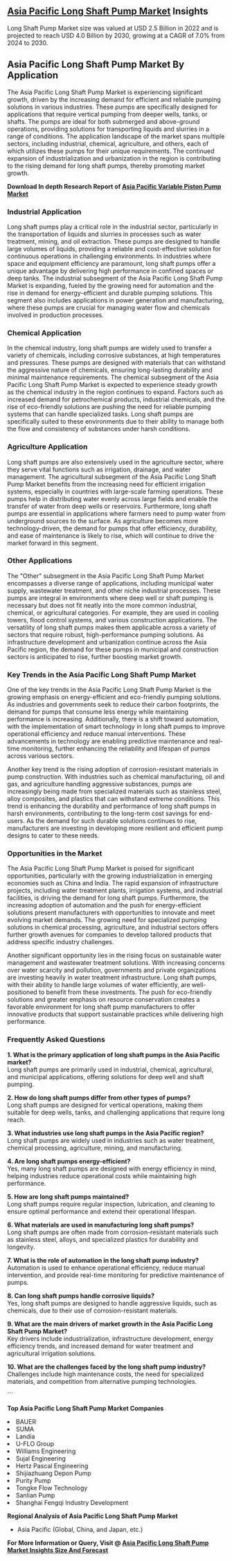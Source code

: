 <h2><a href="https://www.verifiedmarketreports.com/download-sample/?rid=446890&amp;utm_source=Github-Feb&amp;utm_medium=219" target="_blank">Asia Pacific Long Shaft Pump Market</a> Insights</h2><p>Long Shaft Pump Market size was valued at USD 2.5 Billion in 2022 and is projected to reach USD 4.0 Billion by 2030, growing at a CAGR of 7.0% from 2024 to 2030.</p><p><h2>Asia Pacific Long Shaft Pump Market By Application</h2> <p>The Asia Pacific Long Shaft Pump Market is experiencing significant growth, driven by the increasing demand for efficient and reliable pumping solutions in various industries. These pumps are specifically designed for applications that require vertical pumping from deeper wells, tanks, or shafts. The pumps are ideal for both submerged and above-ground operations, providing solutions for transporting liquids and slurries in a range of conditions. The application landscape of the market spans multiple sectors, including industrial, chemical, agriculture, and others, each of which utilizes these pumps for their unique requirements. The continued expansion of industrialization and urbanization in the region is contributing to the rising demand for long shaft pumps, thereby promoting market growth. <p><strong>Download In depth Research Report of <a href="https://www.verifiedmarketreports.com/download-sample/?rid=236118&amp;utm_source=Pulse-Dec&amp;utm_medium=219" target="_blank">Asia Pacific Variable Piston Pump Market</a></strong></p> <h3>Industrial Application</h3> <p>Long shaft pumps play a critical role in the industrial sector, particularly in the transportation of liquids and slurries in processes such as water treatment, mining, and oil extraction. These pumps are designed to handle large volumes of liquids, providing a reliable and cost-effective solution for continuous operations in challenging environments. In industries where space and equipment efficiency are paramount, long shaft pumps offer a unique advantage by delivering high performance in confined spaces or deep tanks. The industrial subsegment of the Asia Pacific Long Shaft Pump Market is expanding, fueled by the growing need for automation and the rise in demand for energy-efficient and durable pumping solutions. This segment also includes applications in power generation and manufacturing, where these pumps are crucial for managing water flow and chemicals involved in production processes.</p> <h3>Chemical Application</h3> <p>In the chemical industry, long shaft pumps are widely used to transfer a variety of chemicals, including corrosive substances, at high temperatures and pressures. These pumps are designed with materials that can withstand the aggressive nature of chemicals, ensuring long-lasting durability and minimal maintenance requirements. The chemical subsegment of the Asia Pacific Long Shaft Pump Market is expected to experience steady growth as the chemical industry in the region continues to expand. Factors such as increased demand for petrochemical products, industrial chemicals, and the rise of eco-friendly solutions are pushing the need for reliable pumping systems that can handle specialized tasks. Long shaft pumps are specifically suited to these environments due to their ability to manage both the flow and consistency of substances under harsh conditions.</p> <h3>Agriculture Application</h3> <p>Long shaft pumps are also extensively used in the agriculture sector, where they serve vital functions such as irrigation, drainage, and water management. The agricultural subsegment of the Asia Pacific Long Shaft Pump Market benefits from the increasing need for efficient irrigation systems, especially in countries with large-scale farming operations. These pumps help in distributing water evenly across large fields and enable the transfer of water from deep wells or reservoirs. Furthermore, long shaft pumps are essential in applications where farmers need to pump water from underground sources to the surface. As agriculture becomes more technology-driven, the demand for pumps that offer efficiency, durability, and ease of maintenance is likely to rise, which will continue to drive the market forward in this segment.</p> <h3>Other Applications</h3> <p>The "Other" subsegment in the Asia Pacific Long Shaft Pump Market encompasses a diverse range of applications, including municipal water supply, wastewater treatment, and other niche industrial processes. These pumps are integral in environments where deep well or shaft pumping is necessary but does not fit neatly into the more common industrial, chemical, or agricultural categories. For example, they are used in cooling towers, flood control systems, and various construction applications. The versatility of long shaft pumps makes them applicable across a variety of sectors that require robust, high-performance pumping solutions. As infrastructure development and urbanization continue across the Asia Pacific region, the demand for these pumps in municipal and construction sectors is anticipated to rise, further boosting market growth.</p> <h3>Key Trends in the Asia Pacific Long Shaft Pump Market</h3> <p>One of the key trends in the Asia Pacific Long Shaft Pump Market is the growing emphasis on energy-efficient and eco-friendly pumping solutions. As industries and governments seek to reduce their carbon footprints, the demand for pumps that consume less energy while maintaining performance is increasing. Additionally, there is a shift toward automation, with the implementation of smart technology in long shaft pumps to improve operational efficiency and reduce manual interventions. These advancements in technology are enabling predictive maintenance and real-time monitoring, further enhancing the reliability and lifespan of pumps across various sectors.</p> <p>Another key trend is the rising adoption of corrosion-resistant materials in pump construction. With industries such as chemical manufacturing, oil and gas, and agriculture handling aggressive substances, pumps are increasingly being made from specialized materials such as stainless steel, alloy composites, and plastics that can withstand extreme conditions. This trend is enhancing the durability and performance of long shaft pumps in harsh environments, contributing to the long-term cost savings for end-users. As the demand for such durable solutions continues to rise, manufacturers are investing in developing more resilient and efficient pump designs to cater to these needs.</p> <h3>Opportunities in the Market</h3> <p>The Asia Pacific Long Shaft Pump Market is poised for significant opportunities, particularly with the growing industrialization in emerging economies such as China and India. The rapid expansion of infrastructure projects, including water treatment plants, irrigation systems, and industrial facilities, is driving the demand for long shaft pumps. Furthermore, the increasing adoption of automation and the push for energy-efficient solutions present manufacturers with opportunities to innovate and meet evolving market demands. The growing need for specialized pumping solutions in chemical processing, agriculture, and industrial sectors offers further growth avenues for companies to develop tailored products that address specific industry challenges.</p> <p>Another significant opportunity lies in the rising focus on sustainable water management and wastewater treatment solutions. With increasing concerns over water scarcity and pollution, governments and private organizations are investing heavily in water treatment infrastructure. Long shaft pumps, with their ability to handle large volumes of water efficiently, are well-positioned to benefit from these investments. The push for eco-friendly solutions and greater emphasis on resource conservation creates a favorable environment for long shaft pump manufacturers to offer innovative products that support sustainable practices while delivering high performance.</p> <h3>Frequently Asked Questions</h3> <p><strong>1. What is the primary application of long shaft pumps in the Asia Pacific market?</strong><br> Long shaft pumps are primarily used in industrial, chemical, agricultural, and municipal applications, offering solutions for deep well and shaft pumping.</p> <p><strong>2. How do long shaft pumps differ from other types of pumps?</strong><br> Long shaft pumps are designed for vertical operations, making them suitable for deep wells, tanks, and challenging applications that require long reach.</p> <p><strong>3. What industries use long shaft pumps in the Asia Pacific region?</strong><br> Long shaft pumps are widely used in industries such as water treatment, chemical processing, agriculture, mining, and manufacturing.</p> <p><strong>4. Are long shaft pumps energy-efficient?</strong><br> Yes, many long shaft pumps are designed with energy efficiency in mind, helping industries reduce operational costs while maintaining high performance.</p> <p><strong>5. How are long shaft pumps maintained?</strong><br> Long shaft pumps require regular inspection, lubrication, and cleaning to ensure optimal performance and extend their operational lifespan.</p> <p><strong>6. What materials are used in manufacturing long shaft pumps?</strong><br> Long shaft pumps are often made from corrosion-resistant materials such as stainless steel, alloys, and specialized plastics for durability and longevity.</p> <p><strong>7. What is the role of automation in the long shaft pump industry?</strong><br> Automation is used to enhance operational efficiency, reduce manual intervention, and provide real-time monitoring for predictive maintenance of pumps.</p> <p><strong>8. Can long shaft pumps handle corrosive liquids?</strong><br> Yes, long shaft pumps are designed to handle aggressive liquids, such as chemicals, due to their use of corrosion-resistant materials.</p> <p><strong>9. What are the main drivers of market growth in the Asia Pacific Long Shaft Pump Market?</strong><br> Key drivers include industrialization, infrastructure development, energy efficiency trends, and increased demand for water treatment and agricultural irrigation solutions.</p> <p><strong>10. What are the challenges faced by the long shaft pump industry?</strong><br> Challenges include high maintenance costs, the need for specialized materials, and competition from alternative pumping technologies.</p> ```</p><p><strong>Top Asia Pacific Long Shaft Pump Market Companies</strong></p><div data-test-id=""><p><li>BAUER</li><li> SUMA</li><li> Landia</li><li> U-FLO Group</li><li> Williams Engineering</li><li> Sujal Engineering</li><li> Hertz Pascal Engineering</li><li> Shijiazhuang Depon Pump</li><li> Purity Pump</li><li> Tongke Flow Technology</li><li> Sanlian Pump</li><li> Shanghai Fengqi Industry Development</li></p><div><strong>Regional Analysis of&nbsp;Asia Pacific Long Shaft Pump Market</strong></div><ul><li dir="ltr"><p dir="ltr">Asia Pacific (Global, China, and Japan, etc.)</p></li></ul><p><strong>For More Information or Query, Visit @&nbsp;</strong><strong><a href="https://www.verifiedmarketreports.com/product/long-shaft-pump-market/?utm_source=Github-Feb&amp;utm_medium=219" target="_blank">Asia Pacific Long Shaft Pump Market Insights Size And Forecast</a></strong></p></div><h2>&nbsp;</h2><div data-test-id="">&nbsp;</div>
